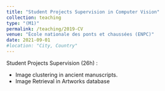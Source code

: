 ```yaml
---
title: "Student Projects Supervision in Computer Vision"
collection: teaching
type: "(M1)"
permalink: /teaching/2019-CV
venue: "École nationale des ponts et chaussées (ENPC)"
date: 2021-09-01
#location: "City, Country"
---
```


Student Projects Supervision (26h) : 
* Image clustering in ancient manuscripts. 
* Image Retrieval in Artworks database
